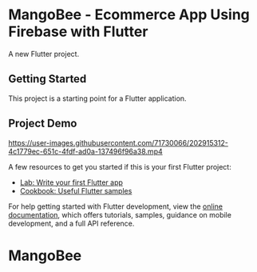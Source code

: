 # MangoBee - Ecommerce App Using Firebase with Flutter

A new Flutter project.

## Getting Started

This project is a starting point for a Flutter application.

## Project Demo

https://user-images.githubusercontent.com/71730066/202915312-4c1779ec-651c-4fdf-ad0a-137496f96a38.mp4

A few resources to get you started if this is your first Flutter project:

- [Lab: Write your first Flutter app](https://docs.flutter.dev/get-started/codelab)
- [Cookbook: Useful Flutter samples](https://docs.flutter.dev/cookbook)

For help getting started with Flutter development, view the
[online documentation](https://docs.flutter.dev/), which offers tutorials,
samples, guidance on mobile development, and a full API reference.
# MangoBee




